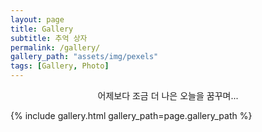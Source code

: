 ```yaml
---
layout: page
title: Gallery
subtitle: 추억 상자
permalink: /gallery/
gallery_path: "assets/img/pexels"
tags: [Gallery, Photo]
---
```


<center> 어제보다 조금 더 나은 오늘을 꿈꾸며... </center>
<p> </p>
<p> </p>

{% include gallery.html gallery_path=page.gallery_path %}